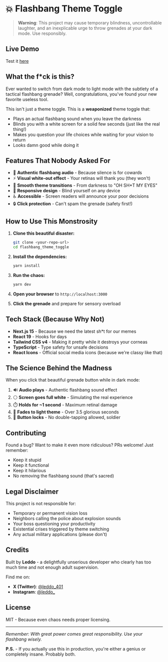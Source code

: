 # 💥 Flashbang Theme Toggle

> **Warning**: This project may cause temporary blindness, uncontrollable laughter, and an inexplicable urge to throw grenades at your dark mode. Use responsibly.

## Live Demo

Test it [here](https://flashbang-theme-toggle.vercel.app/)

## What the f*ck is this?

Ever wanted to switch from dark mode to light mode with the subtlety of a tactical flashbang grenade? Well, congratulations, you've found your new favorite useless tool.

This isn't just a theme toggle. This is a **weaponized** theme toggle that:
- Plays an actual flashbang sound when you leave the darkness
- Blinds you with a white screen for a solid few seconds (just like the real thing!)
- Makes you question your life choices while waiting for your vision to return
- Looks damn good while doing it

## Features That Nobody Asked For

- 🎵 **Authentic flashbang audio** - Because silence is for cowards
- ⚡ **Visual white-out effect** - Your retinas will thank you (they won't)
- 🎨 **Smooth theme transitions** - From darkness to "OH SH*T MY EYES"
- 📱 **Responsive design** - Blind yourself on any device
- ♿ **Accessible** - Screen readers will announce your poor decisions
- 🔒 **Click protection** - Can't spam the grenade (safety first!)

## How to Use This Monstrosity

1. **Clone this beautiful disaster:**
   ```bash
   git clone <your-repo-url>
   cd flashbang_theme_toggle
   ```

2. **Install the dependencies:**
   ```bash
   yarn install
   ```

3. **Run the chaos:**
   ```bash
   yarn dev
   ```

4. **Open your browser** to `http://localhost:3000`

5. **Click the grenade** and prepare for sensory overload

## Tech Stack (Because Why Not)

- **Next.js 15** - Because we need the latest sh*t for our memes
- **React 19** - Hooks for days
- **Tailwind CSS v4** - Making it pretty while it destroys your corneas
- **TypeScript** - Type safety for unsafe decisions
- **React Icons** - Official social media icons (because we're classy like that)

## The Science Behind the Madness

When you click that beautiful grenade button while in dark mode:

1. 🔊 **Audio plays** - Authentic flashbang sound effect
2. ⚪ **Screen goes full white** - Simulating the real experience
3. ⏱️ **Holds for ~1 second** - Maximum retinal damage
4. 🌅 **Fades to light theme** - Over 3.5 glorious seconds
5. 🚫 **Button locks** - No double-tapping allowed, soldier

## Contributing

Found a bug? Want to make it even more ridiculous? PRs welcome! Just remember:

- Keep it stupid
- Keep it functional
- Keep it hilarious
- No removing the flashbang sound (that's sacred)

## Legal Disclaimer

This project is not responsible for:
- Temporary or permanent vision loss
- Neighbors calling the police about explosion sounds
- Your boss questioning your productivity
- Existential crises triggered by theme switching
- Any actual military applications (please don't)

## Credits

Built by **Leddo** - a delightfully unserious developer who clearly has too much time and not enough adult supervision.

Find me on:
- **X (Twitter)**: [@leddo_401](https://x.com/leddo_401)
- **Instagram**: [@leddo_](https://www.instagram.com/leddo_/)

## License

MIT - Because even chaos needs proper licensing.

---

*Remember: With great power comes great responsibility. Use your flashbang wisely.*

**P.S.** - If you actually use this in production, you're either a genius or completely insane. Probably both.
